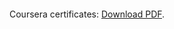 
<object data="https://www.coursera.org/account/accomplishments/verify/3QGDXN5CT939" type="Cloud Computing Applications, Part 2: Big Data and Applications in the Cloud" width="95%" height="700px">
    <embed src="https://www.coursera.org/account/accomplishments/verify/3QGDXN5CT939">
        <p>Coursera certificates: <a href="https://www.coursera.org/account/accomplishments/verify/3QGDXN5CT939">Download PDF</a>.</p>
    </embed>
</object>